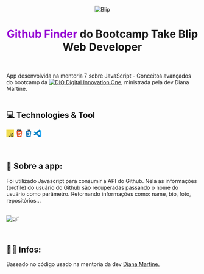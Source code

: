 <!--Banner session-->
<p align="center">
  <img src="https://i.postimg.cc/JzpR616z/995e4a20-0e54-48e9-8e96-f3a581f32ebf.png" alt="Blip" width="190">
</p>

<!--About session-->
<h1 align="center"><span style="color: DarkViolet;">Github Finder</span> do Bootcamp Take Blip Web Developer</h1>
<br>

<p>App desenvolvida na mentoria 7 sobre JavaScript - Conceitos avançados do bootcamp da <a href="https://digitalinnovation.one/"><img src="https://hermes.digitalinnovation.one/assets/diome/logo.svg" alt="DIO" tittle="Digital Innovation One" width="40"> Digital Innovation One</a>, ministrada pela dev Diana Martine.
<br><br>

<!-- Languages icons -->
<h2> 💻 Technologies & Tool </h2>
<p align="left">
  <code><img height="20" src="https://raw.githubusercontent.com/github/explore/80688e429a7d4ef2fca1e82350fe8e3517d3494d/topics/javascript/javascript.png"></code>
  <code><img height="20" src="https://raw.githubusercontent.com/github/explore/80688e429a7d4ef2fca1e82350fe8e3517d3494d/topics/html/html.png"></code>
  <code><img height="20" src="https://raw.githubusercontent.com/github/explore/80688e429a7d4ef2fca1e82350fe8e3517d3494d/topics/css/css.png"></code>
  <code><img height="20" src="https://raw.githubusercontent.com/github/explore/80688e429a7d4ef2fca1e82350fe8e3517d3494d/topics/visual-studio-code/visual-studio-code.png"></code>
</p><br>

<!-- Projects -->
<h2> 🎯 Sobre a app: </h2>
Foi utilizado Javascript para consumir a API do Github. Nela as informações (profile) do usuário do Github são recuperadas passando o nome do usuário como parâmetro. Retornando informações como: name, bio, foto, repositórios...  <br> <br>
<p>
  <img src="https://i.postimg.cc/pL4yzbnq/github-finder.gif" alt="gif" width="350">
</p>

<!-- Dev Info -->
<br>
<h2> 👩‍💻 Infos: </h2>
<p> Baseado no código usado na mentoria da dev <a href="https://github.com/DianaMartine/github-finder-dio-mentoria"> Diana Martine. </p>
</a>
